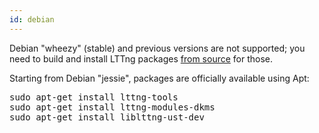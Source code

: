 ```yaml
---
id: debian
---
```


Debian "wheezy" (stable) and previous versions are not supported; you
need to build and install LTTng packages
[from source](#doc-building-from-source) for those.

Starting from Debian "jessie", packages are officially available
using Apt:

<pre class="term">
sudo apt-get install lttng-tools
sudo apt-get install lttng-modules-dkms
sudo apt-get install liblttng-ust-dev
</pre>
